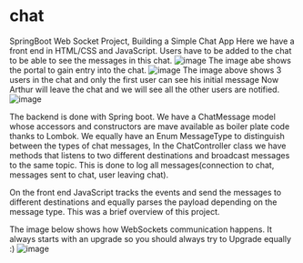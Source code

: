 # chat
SpringBoot Web Socket Project, Building a Simple Chat App
Here we have a front end in HTML/CSS and JavaScript. Users have to
be added to the chat to be able to see the messages in this chat.
![image](https://github.com/yourisev/chat/assets/69630866/b18aad0e-1dfa-4c42-b94b-7f0357a768be)
The image abe shows the portal to gain entry into the chat.
![image](https://github.com/yourisev/chat/assets/69630866/34162807-ffb9-48f2-8f5e-114329db3df7)
The image above shows 3 users in the chat and only the first user can see his initial message
Now Arthur will leave the chat and we will see all the other users are notified.
![image](https://github.com/yourisev/chat/assets/69630866/33c2bbe2-a58c-48f8-8161-89e0f5e8c505)

The backend is done with Spring boot.
We have a ChatMessage model whose accessors and constructors are mave available as boiler plate code
thanks to Lombok. We equally have an Enum MessageType to distinguish between the types of chat messages,
In the ChatController class we have methods that listens to two different destinations and broadcast messages to
the same topic. This is done to log all messages(connection to chat, messages sent to chat, user leaving chat).

On the front end JavaScript tracks the events and send the messages to different destinations  and equally parses the payload
depending on the message type. This was a brief overview of this project.

The image below shows how WebSockets communication happens. It always starts with an upgrade so you should always try to Upgrade equally :)
![image](https://github.com/yourisev/chat/assets/69630866/e4395ce2-74a3-43af-a6ab-4977b7da0fe8)
